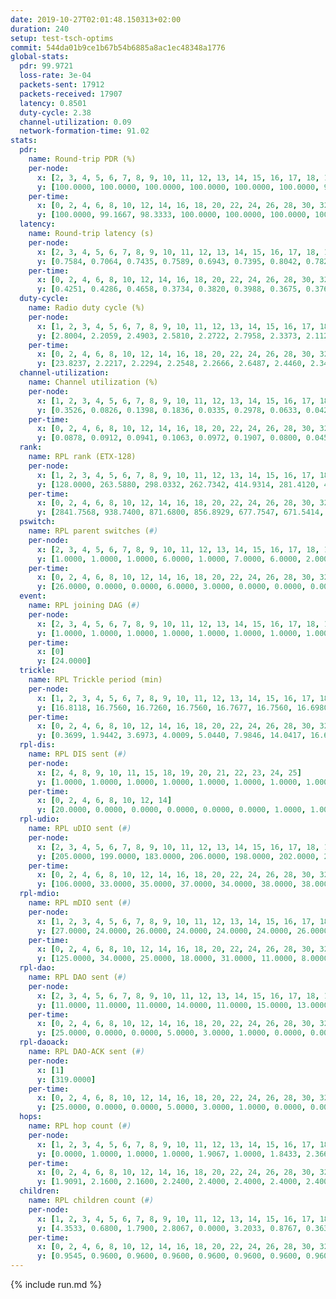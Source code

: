 ```yaml
---
date: 2019-10-27T02:01:48.150313+02:00
duration: 240
setup: test-tsch-optims
commit: 544da01b9ce1b67b54b6885a8ac1ec48348a1776
global-stats:
  pdr: 99.9721
  loss-rate: 3e-04
  packets-sent: 17912
  packets-received: 17907
  latency: 0.8501
  duty-cycle: 2.38
  channel-utilization: 0.09
  network-formation-time: 91.02
stats:
  pdr:
    name: Round-trip PDR (%)
    per-node:
      x: [2, 3, 4, 5, 6, 7, 8, 9, 10, 11, 12, 13, 14, 15, 16, 17, 18, 19, 20, 21, 22, 23, 24, 25]
      y: [100.0000, 100.0000, 100.0000, 100.0000, 100.0000, 100.0000, 99.7275, 100.0000, 100.0000, 100.0000, 100.0000, 99.8689, 99.8601, 100.0000, 100.0000, 100.0000, 100.0000, 100.0000, 100.0000, 99.8563, 100.0000, 100.0000, 100.0000, 100.0000]
    per-time:
      x: [0, 2, 4, 6, 8, 10, 12, 14, 16, 18, 20, 22, 24, 26, 28, 30, 32, 34, 36, 38, 40, 42, 44, 46, 48, 50, 52, 54, 56, 58, 60, 62, 64, 66, 68, 70, 72, 74, 76, 78, 80, 82, 84, 86, 88, 90, 92, 94, 96, 98, 100, 102, 104, 106, 108, 110, 112, 114, 116, 118, 120, 122, 124, 126, 128, 130, 132, 134, 136, 138, 140, 142, 144, 146, 148, 150, 152, 154, 156, 158, 160, 162, 164, 166, 168, 170, 172, 174, 176, 178, 180, 182, 184, 186, 188, 190, 192, 194, 196, 198, 200, 202, 204, 206, 208, 210, 212, 214, 216, 218, 220, 222, 224, 226, 228, 230, 232, 234, 236, 238, 240, 242, 244, 246, 248, 250, 252, 254, 256, 258, 260, 262, 264, 266, 268, 270, 272, 274, 276, 278, 280, 282, 284, 286, 288, 290, 292, 294, 296, 298, 300]
      y: [100.0000, 99.1667, 98.3333, 100.0000, 100.0000, 100.0000, 100.0000, 100.0000, 99.1667, 100.0000, 100.0000, 100.0000, 100.0000, 100.0000, 100.0000, 100.0000, 100.0000, 100.0000, 100.0000, 100.0000, 100.0000, 100.0000, 100.0000, 100.0000, 100.0000, 100.0000, 100.0000, 100.0000, 100.0000, 100.0000, 100.0000, 100.0000, 100.0000, 100.0000, 100.0000, 100.0000, 100.0000, 100.0000, 100.0000, 100.0000, 100.0000, 100.0000, 100.0000, 100.0000, 99.1667, 100.0000, 100.0000, 100.0000, 100.0000, 100.0000, 100.0000, 100.0000, 100.0000, 100.0000, 100.0000, 100.0000, 100.0000, 100.0000, 100.0000, 100.0000, 100.0000, 100.0000, 100.0000, 100.0000, 100.0000, 100.0000, 100.0000, 100.0000, 100.0000, 100.0000, 100.0000, 100.0000, 100.0000, 100.0000, 100.0000, 100.0000, 100.0000, 100.0000, 100.0000, 100.0000, 100.0000, 100.0000, 100.0000, 100.0000, 100.0000, 100.0000, 100.0000, 100.0000, 100.0000, 100.0000, 100.0000, 100.0000, 100.0000, 100.0000, 100.0000, 100.0000, 100.0000, 100.0000, 100.0000, 100.0000, 100.0000, 100.0000, 100.0000, 100.0000, 100.0000, 100.0000, 100.0000, 100.0000, 100.0000, 100.0000, 100.0000, 100.0000, 100.0000, 100.0000, 100.0000, 100.0000, 100.0000, 100.0000, 100.0000, 100.0000, 100.0000, 100.0000, 100.0000, 100.0000, 100.0000, 100.0000, 100.0000, 100.0000, 100.0000, 100.0000, 100.0000, 100.0000, 100.0000, 100.0000, 100.0000, 100.0000, 100.0000, 100.0000, 100.0000, 100.0000, 100.0000, 100.0000, 100.0000, 100.0000, 100.0000, 100.0000, 100.0000, 100.0000, 100.0000, 100.0000, null]
  latency:
    name: Round-trip latency (s)
    per-node:
      x: [2, 3, 4, 5, 6, 7, 8, 9, 10, 11, 12, 13, 14, 15, 16, 17, 18, 19, 20, 21, 22, 23, 24, 25]
      y: [0.7584, 0.7064, 0.7435, 0.7589, 0.6943, 0.7395, 0.8042, 0.7826, 0.8083, 0.8154, 0.8336, 0.8107, 0.8784, 0.8489, 0.7948, 0.8547, 0.9084, 0.8881, 0.9786, 0.9559, 0.8773, 1.0370, 1.0376, 1.0701]
    per-time:
      x: [0, 2, 4, 6, 8, 10, 12, 14, 16, 18, 20, 22, 24, 26, 28, 30, 32, 34, 36, 38, 40, 42, 44, 46, 48, 50, 52, 54, 56, 58, 60, 62, 64, 66, 68, 70, 72, 74, 76, 78, 80, 82, 84, 86, 88, 90, 92, 94, 96, 98, 100, 102, 104, 106, 108, 110, 112, 114, 116, 118, 120, 122, 124, 126, 128, 130, 132, 134, 136, 138, 140, 142, 144, 146, 148, 150, 152, 154, 156, 158, 160, 162, 164, 166, 168, 170, 172, 174, 176, 178, 180, 182, 184, 186, 188, 190, 192, 194, 196, 198, 200, 202, 204, 206, 208, 210, 212, 214, 216, 218, 220, 222, 224, 226, 228, 230, 232, 234, 236, 238, 240, 242, 244, 246, 248, 250, 252, 254, 256, 258, 260, 262, 264, 266, 268, 270, 272, 274, 276, 278, 280, 282, 284, 286, 288, 290, 292, 294, 296, 298, 300]
      y: [0.4251, 0.4286, 0.4658, 0.3734, 0.3820, 0.3988, 0.3675, 0.3764, 0.3565, 0.3543, 0.3896, 0.3648, 0.3412, 0.3645, 0.3764, 0.3734, 0.3380, 0.3221, 0.3292, 0.3443, 0.3707, 0.3512, 0.3737, 0.3485, 0.3546, 0.3270, 0.3531, 0.3657, 0.3600, 0.3311, 0.3135, 0.3375, 0.3712, 0.3477, 0.3575, 0.4103, 0.3383, 0.3742, 0.3180, 0.3206, 0.3135, 0.3306, 0.3277, 0.3108, 0.3399, 0.3076, 0.3043, 0.4107, 0.3912, 0.2993, 0.3083, 0.3345, 0.3246, 0.4524, 0.5533, 0.4353, 0.3381, 0.2835, 0.3968, 0.7124, 0.9223, 0.6427, 0.4837, 0.4215, 0.3845, 0.7955, 1.2455, 1.1694, 0.8879, 0.5555, 0.5361, 0.8560, 1.2422, 1.2706, 1.2533, 1.1383, 0.8261, 0.9012, 1.2533, 1.2640, 1.2498, 1.2550, 1.2484, 1.2068, 1.2727, 1.2720, 1.2610, 1.2688, 1.2766, 1.2518, 1.2568, 1.2602, 1.2529, 1.2581, 1.2553, 1.2626, 1.2610, 1.2527, 1.2805, 1.2598, 1.2848, 1.2981, 1.2577, 1.2587, 1.2754, 1.2582, 1.2643, 1.2564, 1.2537, 1.2553, 1.2511, 1.2515, 1.2566, 1.2722, 1.2482, 1.2578, 1.2399, 1.2276, 1.2639, 1.2422, 1.2373, 1.2609, 1.2539, 1.2509, 1.2602, 1.2585, 1.2346, 1.2400, 1.2427, 1.2306, 1.2782, 1.2731, 1.2089, 1.2520, 1.2357, 1.2471, 1.2717, 1.2529, 1.2526, 1.2443, 1.2703, 1.2294, 1.2556, 1.2381, 1.2454, 1.2287, 1.2497, 1.2396, 1.2527, 1.2236, null]
  duty-cycle:
    name: Radio duty cycle (%)
    per-node:
      x: [1, 2, 3, 4, 5, 6, 7, 8, 9, 10, 11, 12, 13, 14, 15, 16, 17, 18, 19, 20, 21, 22, 23, 24, 25]
      y: [2.8004, 2.2059, 2.4903, 2.5810, 2.2722, 2.7958, 2.3373, 2.1120, 2.2164, 2.1519, 2.2308, 2.1508, 2.4283, 2.2820, 2.2392, 2.5239, 2.2843, 2.3418, 2.4479, 2.4417, 2.4385, 2.4011, 2.3049, 2.3410, 2.3088]
    per-time:
      x: [0, 2, 4, 6, 8, 10, 12, 14, 16, 18, 20, 22, 24, 26, 28, 30, 32, 34, 36, 38, 40, 42, 44, 46, 48, 50, 52, 54, 56, 58, 60, 62, 64, 66, 68, 70, 72, 74, 76, 78, 80, 82, 84, 86, 88, 90, 92, 94, 96, 98, 100, 102, 104, 106, 108, 110, 112, 114, 116, 118, 120, 122, 124, 126, 128, 130, 132, 134, 136, 138, 140, 142, 144, 146, 148, 150, 152, 154, 156, 158, 160, 162, 164, 166, 168, 170, 172, 174, 176, 178, 180, 182, 184, 186, 188, 190, 192, 194, 196, 198, 200, 202, 204, 206, 208, 210, 212, 214, 216, 218, 220, 222, 224, 226, 228, 230, 232, 234, 236, 238, 240, 242, 244, 246, 248, 250, 252, 254, 256, 258, 260, 262, 264, 266, 268, 270, 272, 274, 276, 278, 280, 282, 284, 286, 288, 290, 292, 294, 296, 298, 300]
      y: [23.8237, 2.2217, 2.2294, 2.2548, 2.2666, 2.6487, 2.4460, 2.3468, 2.4026, 2.2229, 2.2313, 2.2454, 2.2252, 2.2361, 2.2736, 2.2655, 2.2310, 2.2326, 2.2320, 2.2130, 2.2427, 2.2266, 2.2361, 2.2524, 2.2498, 2.2375, 2.2199, 2.2624, 2.2556, 2.2345, 2.2193, 2.2129, 2.2437, 2.2403, 2.2300, 2.2394, 2.2284, 2.2171, 2.2368, 2.2455, 2.2308, 2.2205, 2.2305, 2.2446, 2.2211, 2.2154, 2.2225, 2.2173, 2.2218, 2.2164, 2.2235, 2.2193, 2.2163, 2.2016, 2.1770, 2.2036, 2.1961, 2.2123, 2.1937, 2.2020, 2.2192, 2.2101, 2.1997, 2.2120, 2.2222, 2.1998, 2.2064, 2.2157, 2.2110, 2.2160, 2.2196, 2.2130, 2.2000, 2.1954, 2.2091, 2.2096, 2.2083, 2.2122, 2.2047, 2.2101, 2.2004, 2.2145, 2.2023, 2.2148, 2.2103, 2.2207, 2.2013, 2.2110, 2.2065, 2.2101, 2.1963, 2.2072, 2.2108, 2.2067, 2.1964, 2.2008, 2.2062, 2.2057, 2.2058, 2.2089, 2.2168, 2.2150, 2.2099, 2.2088, 2.2169, 2.2128, 2.1923, 2.2083, 2.2009, 2.2180, 2.1991, 2.2052, 2.2123, 2.2042, 2.2210, 2.2124, 2.1986, 2.2065, 2.2073, 2.2173, 2.1817, 2.1969, 2.2214, 2.1964, 2.2135, 2.1986, 2.2091, 2.2004, 2.1949, 2.1889, 2.1986, 2.2205, 2.2021, 2.1771, 2.1953, 2.1889, 2.2207, 2.2218, 2.2101, 2.2018, 2.2080, 2.2158, 2.1972, 2.2293, 2.2080, 2.2156, 2.2066, 2.2104, 2.2331, 2.2066, null]
  channel-utilization:
    name: Channel utilization (%)
    per-node:
      x: [1, 2, 3, 4, 5, 6, 7, 8, 9, 10, 11, 12, 13, 14, 15, 16, 17, 18, 19, 20, 21, 22, 23, 24, 25]
      y: [0.3526, 0.0826, 0.1398, 0.1836, 0.0335, 0.2978, 0.0633, 0.0427, 0.0736, 0.0348, 0.0335, 0.0468, 0.0940, 0.0315, 0.0482, 0.2026, 0.0466, 0.0656, 0.0823, 0.0382, 0.0575, 0.0525, 0.0341, 0.0383, 0.0356]
    per-time:
      x: [0, 2, 4, 6, 8, 10, 12, 14, 16, 18, 20, 22, 24, 26, 28, 30, 32, 34, 36, 38, 40, 42, 44, 46, 48, 50, 52, 54, 56, 58, 60, 62, 64, 66, 68, 70, 72, 74, 76, 78, 80, 82, 84, 86, 88, 90, 92, 94, 96, 98, 100, 102, 104, 106, 108, 110, 112, 114, 116, 118, 120, 122, 124, 126, 128, 130, 132, 134, 136, 138, 140, 142, 144, 146, 148, 150, 152, 154, 156, 158, 160, 162, 164, 166, 168, 170, 172, 174, 176, 178, 180, 182, 184, 186, 188, 190, 192, 194, 196, 198, 200, 202, 204, 206, 208, 210, 212, 214, 216, 218, 220, 222, 224, 226, 228, 230, 232, 234, 236, 238, 240, 242, 244, 246, 248, 250, 252, 254, 256, 258, 260, 262, 264, 266, 268, 270, 272, 274, 276, 278, 280, 282, 284, 286, 288, 290, 292, 294, 296, 298, 300]
      y: [0.0878, 0.0912, 0.0941, 0.1063, 0.0972, 0.1907, 0.0800, 0.0457, 0.0741, 0.0887, 0.0920, 0.0951, 0.0875, 0.0937, 0.1034, 0.0990, 0.0890, 0.0914, 0.0922, 0.0854, 0.0947, 0.0897, 0.0932, 0.0959, 0.0975, 0.0923, 0.0877, 0.1041, 0.0978, 0.0904, 0.0884, 0.0861, 0.0970, 0.0936, 0.0882, 0.0935, 0.0883, 0.0890, 0.0893, 0.0960, 0.0902, 0.0886, 0.0893, 0.0948, 0.0896, 0.0874, 0.0898, 0.0887, 0.0881, 0.0861, 0.0885, 0.0874, 0.0880, 0.0825, 0.0744, 0.0850, 0.0803, 0.0870, 0.0789, 0.0829, 0.0878, 0.0869, 0.0842, 0.0885, 0.0908, 0.0820, 0.0849, 0.0872, 0.0873, 0.0865, 0.0888, 0.0868, 0.0818, 0.0810, 0.0855, 0.0850, 0.0850, 0.0864, 0.0841, 0.0863, 0.0821, 0.0870, 0.0849, 0.0877, 0.0858, 0.0887, 0.0820, 0.0868, 0.0844, 0.0853, 0.0803, 0.0844, 0.0855, 0.0868, 0.0809, 0.0840, 0.0851, 0.0852, 0.0856, 0.0863, 0.0880, 0.0878, 0.0869, 0.0854, 0.0877, 0.0877, 0.0809, 0.0864, 0.0842, 0.0881, 0.0820, 0.0853, 0.0864, 0.0814, 0.0895, 0.0857, 0.0840, 0.0856, 0.0836, 0.0893, 0.0774, 0.0808, 0.0896, 0.0821, 0.0876, 0.0839, 0.0860, 0.0822, 0.0805, 0.0793, 0.0835, 0.0896, 0.0860, 0.0768, 0.0835, 0.0806, 0.0904, 0.0908, 0.0873, 0.0835, 0.0863, 0.0871, 0.0806, 0.0911, 0.0848, 0.0860, 0.0834, 0.0854, 0.0901, 0.0838, null]
  rank:
    name: RPL rank (ETX-128)
    per-node:
      x: [1, 2, 3, 4, 5, 6, 7, 8, 9, 10, 11, 12, 13, 14, 15, 16, 17, 18, 19, 20, 21, 22, 23, 24, 25]
      y: [128.0000, 263.5880, 298.0332, 262.7342, 414.9314, 281.4120, 408.0749, 494.6471, 445.2450, 544.3443, 584.2065, 439.9704, 461.2623, 610.1613, 489.2046, 459.2262, 523.4474, 610.0326, 680.9002, 666.9672, 664.3922, 616.5914, 758.6667, 956.9808, 1018.3377]
    per-time:
      x: [0, 2, 4, 6, 8, 10, 12, 14, 16, 18, 20, 22, 24, 26, 28, 30, 32, 34, 36, 38, 40, 42, 44, 46, 48, 50, 52, 54, 56, 58, 60, 62, 64, 66, 68, 70, 72, 74, 76, 78, 80, 82, 84, 86, 88, 90, 92, 94, 96, 98, 100, 102, 104, 106, 108, 110, 112, 114, 116, 118, 120, 122, 124, 126, 128, 130, 132, 134, 136, 138, 140, 142, 144, 146, 148, 150, 152, 154, 156, 158, 160, 162, 164, 166, 168, 170, 172, 174, 176, 178, 180, 182, 184, 186, 188, 190, 192, 194, 196, 198, 200, 202, 204, 206, 208, 210, 212, 214, 216, 218, 220, 222, 224, 226, 228, 230, 232, 234, 236, 238, 240, 242, 244, 246, 248, 250, 252, 254, 256, 258, 260, 262, 264, 266, 268, 270, 272, 274, 276, 278, 280, 282, 284, 286, 288, 290, 292, 294, 296, 298, 300]
      y: [2841.7568, 938.7400, 871.6800, 856.8929, 677.7547, 671.5414, 672.5074, 685.5654, 704.5033, 576.0196, 569.1000, 572.1600, 606.1346, 590.5098, 579.1961, 559.8627, 564.3600, 559.8400, 549.8235, 539.7000, 545.8039, 537.6400, 532.8800, 533.8824, 532.4231, 519.9216, 517.4510, 588.3725, 579.7692, 577.4510, 572.2000, 553.5600, 558.2642, 548.0400, 556.7843, 553.9400, 558.7200, 552.9608, 542.2115, 512.6078, 505.4314, 508.3529, 499.1176, 493.8200, 492.1765, 480.2692, 484.5294, 468.8600, 467.9800, 469.5000, 474.1200, 476.8800, 471.8462, 469.2157, 472.8000, 475.5294, 477.9800, 476.4000, 472.7255, 472.0400, 479.4314, 478.5098, 469.7059, 470.2157, 478.1509, 467.0196, 465.6200, 463.9000, 461.2800, 470.4074, 453.4314, 457.7000, 454.9800, 453.5600, 452.3200, 452.6400, 454.8000, 462.8200, 462.9800, 465.1176, 458.0400, 460.7308, 460.8846, 450.1346, 458.4314, 459.2400, 461.5000, 478.0000, 484.1600, 481.3725, 487.9038, 482.6275, 478.9808, 462.3269, 458.4000, 461.4800, 458.5000, 466.1176, 457.8824, 450.7400, 454.9216, 454.0200, 466.8269, 463.0800, 467.3400, 471.2800, 467.3200, 467.1961, 460.0980, 462.5882, 451.6600, 448.9800, 449.8000, 451.2200, 446.7800, 446.7255, 453.1000, 452.8039, 454.2692, 445.5686, 439.2000, 441.0200, 447.2200, 445.4706, 443.3400, 443.0800, 441.1569, 445.5400, 450.3200, 448.5400, 456.2941, 476.0769, 466.1800, 478.3600, 477.4510, 485.8200, 476.8519, 469.2941, 478.4118, 482.6471, 504.1400, 499.0196, 495.6275, 500.8431, 504.9615, 488.3462, 475.0392, 464.6000, 472.7692, 451.6000, null]
  pswitch:
    name: RPL parent switches (#)
    per-node:
      x: [2, 3, 4, 5, 6, 7, 8, 9, 10, 11, 12, 13, 14, 15, 16, 17, 18, 19, 20, 21, 22, 23, 24, 25]
      y: [1.0000, 1.0000, 1.0000, 6.0000, 1.0000, 7.0000, 6.0000, 2.0000, 5.0000, 10.0000, 4.0000, 5.0000, 10.0000, 3.0000, 5.0000, 4.0000, 7.0000, 8.0000, 6.0000, 7.0000, 1.0000, 18.0000, 13.0000, 8.0000]
    per-time:
      x: [0, 2, 4, 6, 8, 10, 12, 14, 16, 18, 20, 22, 24, 26, 28, 30, 32, 34, 36, 38, 40, 42, 44, 46, 48, 50, 52, 54, 56, 58, 60, 62, 64, 66, 68, 70, 72, 74, 76, 78, 80, 82, 84, 86, 88, 90, 92, 94, 96, 98, 100, 102, 104, 106, 108, 110, 112, 114, 116, 118, 120, 122, 124, 126, 128, 130, 132, 134, 136, 138, 140, 142, 144, 146, 148, 150, 152, 154, 156, 158, 160, 162, 164, 166, 168, 170, 172, 174, 176, 178, 180, 182, 184, 186, 188, 190, 192, 194, 196, 198, 200, 202, 204, 206, 208, 210, 212, 214, 216, 218, 220, 222, 224, 226, 228, 230, 232, 234, 236, 238, 240, 242, 244, 246, 248, 250, 252, 254, 256, 258, 260, 262, 264, 266, 268, 270, 272, 274, 276, 278, 280, 282, 284, 286, 288, 290, 292, 294, 296]
      y: [26.0000, 0.0000, 0.0000, 6.0000, 3.0000, 0.0000, 0.0000, 0.0000, 0.0000, 1.0000, 0.0000, 0.0000, 2.0000, 1.0000, 1.0000, 1.0000, 0.0000, 0.0000, 1.0000, 0.0000, 1.0000, 0.0000, 0.0000, 1.0000, 2.0000, 1.0000, 1.0000, 1.0000, 2.0000, 1.0000, 0.0000, 0.0000, 3.0000, 0.0000, 1.0000, 0.0000, 0.0000, 1.0000, 2.0000, 1.0000, 1.0000, 1.0000, 1.0000, 0.0000, 1.0000, 2.0000, 1.0000, 0.0000, 0.0000, 0.0000, 0.0000, 0.0000, 2.0000, 1.0000, 0.0000, 1.0000, 0.0000, 0.0000, 1.0000, 0.0000, 1.0000, 1.0000, 1.0000, 1.0000, 3.0000, 1.0000, 0.0000, 0.0000, 0.0000, 4.0000, 1.0000, 0.0000, 0.0000, 0.0000, 0.0000, 0.0000, 0.0000, 0.0000, 0.0000, 1.0000, 0.0000, 2.0000, 2.0000, 2.0000, 1.0000, 0.0000, 0.0000, 2.0000, 0.0000, 1.0000, 2.0000, 1.0000, 2.0000, 2.0000, 0.0000, 0.0000, 0.0000, 1.0000, 1.0000, 0.0000, 1.0000, 0.0000, 2.0000, 0.0000, 0.0000, 0.0000, 0.0000, 1.0000, 1.0000, 1.0000, 0.0000, 0.0000, 0.0000, 0.0000, 0.0000, 1.0000, 0.0000, 1.0000, 2.0000, 1.0000, 0.0000, 0.0000, 0.0000, 1.0000, 0.0000, 0.0000, 1.0000, 0.0000, 0.0000, 0.0000, 1.0000, 2.0000, 0.0000, 0.0000, 1.0000, 0.0000, 4.0000, 1.0000, 1.0000, 1.0000, 0.0000, 1.0000, 1.0000, 1.0000, 2.0000, 2.0000, 1.0000, 0.0000, 2.0000]
  event:
    name: RPL joining DAG (#)
    per-node:
      x: [2, 3, 4, 5, 6, 7, 8, 9, 10, 11, 12, 13, 14, 15, 16, 17, 18, 19, 20, 21, 22, 23, 24, 25]
      y: [1.0000, 1.0000, 1.0000, 1.0000, 1.0000, 1.0000, 1.0000, 1.0000, 1.0000, 1.0000, 1.0000, 1.0000, 1.0000, 1.0000, 1.0000, 1.0000, 1.0000, 1.0000, 1.0000, 1.0000, 1.0000, 1.0000, 1.0000, 1.0000]
    per-time:
      x: [0]
      y: [24.0000]
  trickle:
    name: RPL Trickle period (min)
    per-node:
      x: [1, 2, 3, 4, 5, 6, 7, 8, 9, 10, 11, 12, 13, 14, 15, 16, 17, 18, 19, 20, 21, 22, 23, 24, 25]
      y: [16.8118, 16.7560, 16.7260, 16.7560, 16.7677, 16.7560, 16.6980, 15.9731, 16.7285, 16.7645, 16.0127, 16.3366, 16.6803, 16.5337, 16.7183, 16.3703, 16.6903, 16.3916, 16.2055, 16.7654, 16.4018, 16.7124, 16.2423, 16.4119, 16.3086]
    per-time:
      x: [0, 2, 4, 6, 8, 10, 12, 14, 16, 18, 20, 22, 24, 26, 28, 30, 32, 34, 36, 38, 40, 42, 44, 46, 48, 50, 52, 54, 56, 58, 60, 62, 64, 66, 68, 70, 72, 74, 76, 78, 80, 82, 84, 86, 88, 90, 92, 94, 96, 98, 100, 102, 104, 106, 108, 110, 112, 114, 116, 118, 120, 122, 124, 126, 128, 130, 132, 134, 136, 138, 140, 142, 144, 146, 148, 150, 152, 154, 156, 158, 160, 162, 164, 166, 168, 170, 172, 174, 176, 178, 180, 182, 184, 186, 188, 190, 192, 194, 196, 198, 200, 202, 204, 206, 208, 210, 212, 214, 216, 218, 220, 222, 224, 226, 228, 230, 232, 234, 236, 238, 240, 242, 244, 246, 248, 250, 252, 254, 256, 258, 260, 262, 264, 266, 268, 270, 272, 274, 276, 278, 280, 282, 284, 286, 288, 290, 292, 294, 296, 298, 300]
      y: [0.3699, 1.9442, 3.6973, 4.0009, 5.0440, 7.9846, 14.0417, 16.6033, 16.6386, 14.3173, 14.0465, 14.4616, 14.6524, 15.9342, 16.6196, 16.6196, 16.6898, 16.7772, 17.1336, 17.1267, 17.3049, 17.4763, 17.4763, 17.4763, 17.4763, 17.4763, 17.4763, 17.4763, 17.4763, 17.4763, 17.4763, 17.4763, 17.4763, 17.4763, 17.4763, 17.4763, 17.4763, 17.4763, 17.4763, 17.4763, 17.4763, 17.4763, 17.4763, 17.4763, 17.4763, 17.4763, 17.4763, 17.4763, 17.4763, 17.4763, 17.4763, 17.4763, 17.4763, 17.4763, 17.4763, 17.4763, 17.4763, 17.4763, 17.4763, 17.4763, 17.4763, 17.4763, 17.4763, 17.4763, 17.4763, 17.4763, 17.4763, 17.4763, 17.4763, 17.4763, 17.4763, 17.4763, 17.4763, 17.4763, 17.4763, 17.4763, 17.4763, 17.4763, 17.4763, 17.4763, 17.4763, 17.4763, 17.4763, 17.4763, 17.4763, 17.4763, 17.4763, 17.4763, 17.4763, 17.4763, 17.4763, 17.4763, 17.4763, 17.4763, 17.4763, 17.4763, 17.4763, 17.4763, 17.4763, 17.4763, 17.4763, 17.4763, 17.4763, 17.4763, 17.4763, 17.4763, 17.4763, 17.4763, 17.4763, 17.4763, 17.4763, 17.4763, 17.4763, 17.4763, 17.4763, 17.4763, 17.4763, 17.4763, 17.4763, 17.4763, 17.4763, 17.4763, 17.4763, 17.4763, 17.4763, 17.4763, 17.4763, 17.4763, 17.4763, 17.4763, 17.4763, 17.4763, 17.4763, 17.4763, 17.4763, 17.4763, 17.4763, 17.4763, 17.4763, 17.4763, 17.4763, 17.4763, 17.4763, 17.4763, 17.4763, 17.4763, 17.4763, 17.4763, 17.4763, 17.4763, null]
  rpl-dis:
    name: RPL DIS sent (#)
    per-node:
      x: [2, 4, 8, 9, 10, 11, 15, 18, 19, 20, 21, 22, 23, 24, 25]
      y: [1.0000, 1.0000, 1.0000, 1.0000, 1.0000, 1.0000, 1.0000, 1.0000, 3.0000, 2.0000, 2.0000, 1.0000, 2.0000, 2.0000, 2.0000]
    per-time:
      x: [0, 2, 4, 6, 8, 10, 12, 14]
      y: [20.0000, 0.0000, 0.0000, 0.0000, 0.0000, 0.0000, 1.0000, 1.0000]
  rpl-udio:
    name: RPL uDIO sent (#)
    per-node:
      x: [2, 3, 4, 5, 6, 7, 8, 9, 10, 11, 12, 13, 14, 15, 16, 17, 18, 19, 20, 21, 22, 23, 24, 25]
      y: [205.0000, 199.0000, 183.0000, 206.0000, 198.0000, 202.0000, 204.0000, 195.0000, 210.0000, 213.0000, 203.0000, 213.0000, 202.0000, 209.0000, 197.0000, 212.0000, 203.0000, 214.0000, 206.0000, 213.0000, 213.0000, 217.0000, 205.0000, 207.0000]
    per-time:
      x: [0, 2, 4, 6, 8, 10, 12, 14, 16, 18, 20, 22, 24, 26, 28, 30, 32, 34, 36, 38, 40, 42, 44, 46, 48, 50, 52, 54, 56, 58, 60, 62, 64, 66, 68, 70, 72, 74, 76, 78, 80, 82, 84, 86, 88, 90, 92, 94, 96, 98, 100, 102, 104, 106, 108, 110, 112, 114, 116, 118, 120, 122, 124, 126, 128, 130, 132, 134, 136, 138, 140, 142, 144, 146, 148, 150, 152, 154, 156, 158, 160, 162, 164, 166, 168, 170, 172, 174, 176, 178, 180, 182, 184, 186, 188, 190, 192, 194, 196, 198, 200, 202, 204, 206, 208, 210, 212, 214, 216, 218, 220, 222, 224, 226, 228, 230, 232, 234, 236, 238, 240, 242, 244, 246, 248, 250, 252, 254, 256, 258, 260, 262, 264, 266, 268, 270, 272, 274, 276, 278, 280, 282, 284, 286, 288, 290, 292, 294, 296, 298, 300]
      y: [106.0000, 33.0000, 35.0000, 37.0000, 34.0000, 38.0000, 38.0000, 34.0000, 35.0000, 38.0000, 31.0000, 35.0000, 34.0000, 35.0000, 33.0000, 35.0000, 33.0000, 31.0000, 28.0000, 31.0000, 30.0000, 27.0000, 32.0000, 33.0000, 34.0000, 33.0000, 30.0000, 40.0000, 34.0000, 33.0000, 28.0000, 32.0000, 31.0000, 39.0000, 28.0000, 31.0000, 29.0000, 37.0000, 35.0000, 32.0000, 35.0000, 26.0000, 34.0000, 30.0000, 36.0000, 34.0000, 35.0000, 33.0000, 31.0000, 31.0000, 32.0000, 31.0000, 34.0000, 32.0000, 29.0000, 33.0000, 34.0000, 31.0000, 27.0000, 32.0000, 36.0000, 35.0000, 33.0000, 31.0000, 31.0000, 30.0000, 32.0000, 34.0000, 36.0000, 32.0000, 35.0000, 33.0000, 31.0000, 24.0000, 29.0000, 31.0000, 31.0000, 28.0000, 32.0000, 33.0000, 32.0000, 30.0000, 33.0000, 31.0000, 30.0000, 34.0000, 32.0000, 39.0000, 30.0000, 31.0000, 32.0000, 31.0000, 36.0000, 34.0000, 27.0000, 32.0000, 26.0000, 34.0000, 36.0000, 33.0000, 33.0000, 32.0000, 33.0000, 32.0000, 28.0000, 32.0000, 30.0000, 37.0000, 33.0000, 32.0000, 30.0000, 32.0000, 34.0000, 31.0000, 33.0000, 34.0000, 33.0000, 35.0000, 28.0000, 32.0000, 30.0000, 31.0000, 33.0000, 28.0000, 33.0000, 31.0000, 32.0000, 34.0000, 30.0000, 34.0000, 33.0000, 37.0000, 34.0000, 27.0000, 32.0000, 32.0000, 36.0000, 32.0000, 30.0000, 34.0000, 30.0000, 29.0000, 35.0000, 34.0000, 36.0000, 29.0000, 33.0000, 31.0000, 30.0000, 31.0000, 2.0000]
  rpl-mdio:
    name: RPL mDIO sent (#)
    per-node:
      x: [1, 2, 3, 4, 5, 6, 7, 8, 9, 10, 11, 12, 13, 14, 15, 16, 17, 18, 19, 20, 21, 22, 23, 24, 25]
      y: [27.0000, 24.0000, 26.0000, 24.0000, 24.0000, 24.0000, 26.0000, 32.0000, 25.0000, 24.0000, 31.0000, 33.0000, 28.0000, 29.0000, 26.0000, 35.0000, 24.0000, 35.0000, 27.0000, 24.0000, 29.0000, 24.0000, 31.0000, 30.0000, 31.0000]
    per-time:
      x: [0, 2, 4, 6, 8, 10, 12, 14, 16, 18, 20, 22, 24, 26, 28, 30, 32, 34, 36, 38, 40, 42, 44, 46, 48, 50, 52, 54, 56, 58, 60, 62, 64, 66, 68, 70, 72, 74, 76, 78, 80, 82, 84, 86, 88, 90, 92, 94, 96, 98, 100, 102, 104, 106, 108, 110, 112, 114, 116, 118, 120, 122, 124, 126, 128, 130, 132, 134, 136, 138, 140, 142, 144, 146, 148, 150, 152, 154, 156, 158, 160, 162, 164, 166, 168, 170, 172, 174, 176, 178, 180, 182, 184, 186, 188, 190, 192, 194, 196, 198, 200, 202, 204, 206, 208, 210, 212, 214, 216, 218, 220, 222, 224, 226, 228, 230, 232, 234, 236, 238, 240, 242, 244, 246, 248, 250, 252, 254, 256, 258, 260, 262, 264, 266, 268, 270, 272, 274, 276, 278, 280, 282, 284, 286, 288, 290, 292, 294, 296, 298]
      y: [125.0000, 34.0000, 25.0000, 18.0000, 31.0000, 11.0000, 8.0000, 10.0000, 10.0000, 5.0000, 3.0000, 3.0000, 7.0000, 7.0000, 4.0000, 8.0000, 2.0000, 3.0000, 0.0000, 1.0000, 4.0000, 1.0000, 3.0000, 6.0000, 3.0000, 2.0000, 4.0000, 2.0000, 3.0000, 2.0000, 1.0000, 4.0000, 4.0000, 1.0000, 6.0000, 5.0000, 0.0000, 2.0000, 2.0000, 4.0000, 4.0000, 4.0000, 3.0000, 1.0000, 2.0000, 2.0000, 2.0000, 1.0000, 5.0000, 5.0000, 4.0000, 3.0000, 3.0000, 1.0000, 5.0000, 0.0000, 2.0000, 1.0000, 4.0000, 5.0000, 7.0000, 1.0000, 1.0000, 2.0000, 2.0000, 3.0000, 6.0000, 3.0000, 2.0000, 5.0000, 3.0000, 2.0000, 2.0000, 0.0000, 1.0000, 5.0000, 4.0000, 4.0000, 4.0000, 2.0000, 1.0000, 3.0000, 2.0000, 1.0000, 4.0000, 5.0000, 5.0000, 2.0000, 1.0000, 4.0000, 1.0000, 2.0000, 2.0000, 4.0000, 4.0000, 6.0000, 2.0000, 3.0000, 0.0000, 2.0000, 4.0000, 3.0000, 1.0000, 5.0000, 5.0000, 1.0000, 4.0000, 2.0000, 0.0000, 3.0000, 4.0000, 3.0000, 3.0000, 8.0000, 1.0000, 2.0000, 2.0000, 0.0000, 7.0000, 4.0000, 2.0000, 4.0000, 2.0000, 1.0000, 2.0000, 2.0000, 2.0000, 6.0000, 3.0000, 3.0000, 2.0000, 4.0000, 2.0000, 2.0000, 3.0000, 0.0000, 3.0000, 3.0000, 4.0000, 6.0000, 3.0000, 1.0000, 3.0000, 2.0000, 2.0000, 3.0000, 2.0000, 3.0000, 8.0000, 4.0000]
  rpl-dao:
    name: RPL DAO sent (#)
    per-node:
      x: [2, 3, 4, 5, 6, 7, 8, 9, 10, 11, 12, 13, 14, 15, 16, 17, 18, 19, 20, 21, 22, 23, 24, 25]
      y: [11.0000, 11.0000, 11.0000, 14.0000, 11.0000, 15.0000, 13.0000, 11.0000, 12.0000, 15.0000, 12.0000, 14.0000, 16.0000, 12.0000, 13.0000, 12.0000, 14.0000, 15.0000, 14.0000, 13.0000, 11.0000, 18.0000, 17.0000, 15.0000]
    per-time:
      x: [0, 2, 4, 6, 8, 10, 12, 14, 16, 18, 20, 22, 24, 26, 28, 30, 32, 34, 36, 38, 40, 42, 44, 46, 48, 50, 52, 54, 56, 58, 60, 62, 64, 66, 68, 70, 72, 74, 76, 78, 80, 82, 84, 86, 88, 90, 92, 94, 96, 98, 100, 102, 104, 106, 108, 110, 112, 114, 116, 118, 120, 122, 124, 126, 128, 130, 132, 134, 136, 138, 140, 142, 144, 146, 148, 150, 152, 154, 156, 158, 160, 162, 164, 166, 168, 170, 172, 174, 176, 178, 180, 182, 184, 186, 188, 190, 192, 194, 196, 198, 200, 202, 204, 206, 208, 210, 212, 214, 216, 218, 220, 222, 224, 226, 228, 230, 232, 234, 236, 238, 240, 242, 244, 246, 248, 250, 252, 254, 256, 258, 260, 262, 264, 266, 268, 270, 272, 274, 276, 278, 280, 282, 284, 286, 288, 290, 292, 294, 296]
      y: [25.0000, 0.0000, 0.0000, 5.0000, 3.0000, 1.0000, 0.0000, 0.0000, 0.0000, 1.0000, 0.0000, 0.0000, 2.0000, 1.0000, 14.0000, 1.0000, 0.0000, 3.0000, 4.0000, 0.0000, 2.0000, 0.0000, 0.0000, 2.0000, 2.0000, 1.0000, 2.0000, 2.0000, 11.0000, 1.0000, 0.0000, 1.0000, 6.0000, 0.0000, 1.0000, 0.0000, 0.0000, 1.0000, 2.0000, 2.0000, 1.0000, 2.0000, 5.0000, 6.0000, 1.0000, 3.0000, 4.0000, 1.0000, 0.0000, 0.0000, 0.0000, 0.0000, 4.0000, 1.0000, 0.0000, 3.0000, 0.0000, 9.0000, 1.0000, 3.0000, 4.0000, 2.0000, 1.0000, 1.0000, 3.0000, 1.0000, 2.0000, 1.0000, 0.0000, 5.0000, 1.0000, 6.0000, 1.0000, 0.0000, 2.0000, 2.0000, 1.0000, 1.0000, 0.0000, 3.0000, 0.0000, 5.0000, 2.0000, 5.0000, 1.0000, 5.0000, 1.0000, 2.0000, 1.0000, 2.0000, 2.0000, 2.0000, 2.0000, 4.0000, 0.0000, 3.0000, 1.0000, 1.0000, 4.0000, 2.0000, 5.0000, 0.0000, 3.0000, 1.0000, 1.0000, 1.0000, 0.0000, 4.0000, 1.0000, 3.0000, 0.0000, 0.0000, 3.0000, 2.0000, 4.0000, 2.0000, 2.0000, 2.0000, 4.0000, 1.0000, 0.0000, 1.0000, 3.0000, 3.0000, 0.0000, 0.0000, 3.0000, 2.0000, 3.0000, 2.0000, 3.0000, 3.0000, 1.0000, 1.0000, 1.0000, 0.0000, 6.0000, 3.0000, 2.0000, 1.0000, 2.0000, 2.0000, 4.0000, 3.0000, 3.0000, 3.0000, 2.0000, 0.0000, 2.0000]
  rpl-daoack:
    name: RPL DAO-ACK sent (#)
    per-node:
      x: [1]
      y: [319.0000]
    per-time:
      x: [0, 2, 4, 6, 8, 10, 12, 14, 16, 18, 20, 22, 24, 26, 28, 30, 32, 34, 36, 38, 40, 42, 44, 46, 48, 50, 52, 54, 56, 58, 60, 62, 64, 66, 68, 70, 72, 74, 76, 78, 80, 82, 84, 86, 88, 90, 92, 94, 96, 98, 100, 102, 104, 106, 108, 110, 112, 114, 116, 118, 120, 122, 124, 126, 128, 130, 132, 134, 136, 138, 140, 142, 144, 146, 148, 150, 152, 154, 156, 158, 160, 162, 164, 166, 168, 170, 172, 174, 176, 178, 180, 182, 184, 186, 188, 190, 192, 194, 196, 198, 200, 202, 204, 206, 208, 210, 212, 214, 216, 218, 220, 222, 224, 226, 228, 230, 232, 234, 236, 238, 240, 242, 244, 246, 248, 250, 252, 254, 256, 258, 260, 262, 264, 266, 268, 270, 272, 274, 276, 278, 280, 282, 284, 286, 288, 290, 292, 294, 296]
      y: [25.0000, 0.0000, 0.0000, 5.0000, 3.0000, 1.0000, 0.0000, 0.0000, 0.0000, 1.0000, 0.0000, 0.0000, 2.0000, 1.0000, 13.0000, 1.0000, 0.0000, 2.0000, 5.0000, 0.0000, 2.0000, 0.0000, 0.0000, 2.0000, 2.0000, 1.0000, 2.0000, 2.0000, 11.0000, 1.0000, 0.0000, 1.0000, 6.0000, 0.0000, 1.0000, 0.0000, 0.0000, 1.0000, 2.0000, 2.0000, 1.0000, 2.0000, 7.0000, 4.0000, 1.0000, 3.0000, 4.0000, 1.0000, 0.0000, 0.0000, 0.0000, 0.0000, 4.0000, 1.0000, 0.0000, 3.0000, 1.0000, 8.0000, 1.0000, 3.0000, 4.0000, 2.0000, 1.0000, 1.0000, 3.0000, 1.0000, 2.0000, 1.0000, 0.0000, 5.0000, 1.0000, 6.0000, 1.0000, 0.0000, 2.0000, 2.0000, 1.0000, 1.0000, 0.0000, 3.0000, 1.0000, 4.0000, 2.0000, 5.0000, 1.0000, 5.0000, 1.0000, 2.0000, 1.0000, 2.0000, 2.0000, 2.0000, 2.0000, 4.0000, 0.0000, 3.0000, 1.0000, 1.0000, 3.0000, 3.0000, 5.0000, 0.0000, 3.0000, 1.0000, 1.0000, 1.0000, 0.0000, 4.0000, 1.0000, 3.0000, 0.0000, 0.0000, 3.0000, 2.0000, 4.0000, 2.0000, 2.0000, 2.0000, 4.0000, 1.0000, 0.0000, 2.0000, 2.0000, 3.0000, 0.0000, 0.0000, 3.0000, 2.0000, 3.0000, 2.0000, 3.0000, 3.0000, 1.0000, 1.0000, 1.0000, 0.0000, 6.0000, 3.0000, 2.0000, 1.0000, 2.0000, 2.0000, 4.0000, 3.0000, 3.0000, 3.0000, 2.0000, 0.0000, 2.0000]
  hops:
    name: RPL hop count (#)
    per-node:
      x: [1, 2, 3, 4, 5, 6, 7, 8, 9, 10, 11, 12, 13, 14, 15, 16, 17, 18, 19, 20, 21, 22, 23, 24, 25]
      y: [0.0000, 1.0000, 1.0000, 1.0000, 1.9067, 1.0000, 1.8433, 2.3667, 2.0000, 2.1300, 2.8933, 1.9767, 2.0000, 3.0267, 2.1700, 2.0000, 2.3267, 3.0000, 3.0000, 3.3846, 3.3244, 3.0000, 4.0000, 4.0000, 4.2709]
    per-time:
      x: [0, 2, 4, 6, 8, 10, 12, 14, 16, 18, 20, 22, 24, 26, 28, 30, 32, 34, 36, 38, 40, 42, 44, 46, 48, 50, 52, 54, 56, 58, 60, 62, 64, 66, 68, 70, 72, 74, 76, 78, 80, 82, 84, 86, 88, 90, 92, 94, 96, 98, 100, 102, 104, 106, 108, 110, 112, 114, 116, 118, 120, 122, 124, 126, 128, 130, 132, 134, 136, 138, 140, 142, 144, 146, 148, 150, 152, 154, 156, 158, 160, 162, 164, 166, 168, 170, 172, 174, 176, 178, 180, 182, 184, 186, 188, 190, 192, 194, 196, 198, 200, 202, 204, 206, 208, 210, 212, 214, 216, 218, 220, 222, 224, 226, 228, 230, 232, 234, 236, 238, 240, 242, 244, 246, 248, 250, 252, 254, 256, 258, 260, 262, 264, 266, 268, 270, 272, 274, 276, 278, 280, 282, 284, 286, 288, 290, 292, 294, 296, 298]
      y: [1.9091, 2.1600, 2.1600, 2.2400, 2.4000, 2.4000, 2.4000, 2.4000, 2.4000, 2.4000, 2.4000, 2.4000, 2.4800, 2.4800, 2.5200, 2.5200, 2.5200, 2.5200, 2.5200, 2.5200, 2.5400, 2.5600, 2.5600, 2.5600, 2.5600, 2.5600, 2.5600, 2.5600, 2.5400, 2.4800, 2.4800, 2.4800, 2.4800, 2.4800, 2.4800, 2.4400, 2.4400, 2.4400, 2.4400, 2.4400, 2.4200, 2.4400, 2.4400, 2.4400, 2.4400, 2.4400, 2.4400, 2.4000, 2.4000, 2.4000, 2.4000, 2.4000, 2.3600, 2.3200, 2.3200, 2.3200, 2.3200, 2.3200, 2.3200, 2.3200, 2.3200, 2.3200, 2.3200, 2.3200, 2.3200, 2.3200, 2.3200, 2.3200, 2.3200, 2.3200, 2.3200, 2.3200, 2.3200, 2.3200, 2.3200, 2.3200, 2.3200, 2.3200, 2.3200, 2.2800, 2.2800, 2.2800, 2.3000, 2.3200, 2.3200, 2.3200, 2.3200, 2.3200, 2.3200, 2.3200, 2.3200, 2.3200, 2.3200, 2.3200, 2.3200, 2.3200, 2.3200, 2.3200, 2.3200, 2.3200, 2.3200, 2.3200, 2.2800, 2.2800, 2.2800, 2.2800, 2.2800, 2.2800, 2.2800, 2.2800, 2.2800, 2.2800, 2.2800, 2.2800, 2.2800, 2.2800, 2.2800, 2.2800, 2.2800, 2.2800, 2.2800, 2.2800, 2.2800, 2.2800, 2.2800, 2.2800, 2.2600, 2.2400, 2.2400, 2.2400, 2.2400, 2.2400, 2.2000, 2.2000, 2.2000, 2.2000, 2.2000, 2.2400, 2.2800, 2.2800, 2.2800, 2.2800, 2.2800, 2.2600, 2.2600, 2.2600, 2.2800, 2.2800, 2.2800, 2.2800]
  children:
    name: RPL children count (#)
    per-node:
      x: [1, 2, 3, 4, 5, 6, 7, 8, 9, 10, 11, 12, 13, 14, 15, 16, 17, 18, 19, 20, 21, 22, 23, 24, 25]
      y: [4.3533, 0.6800, 1.7900, 2.8067, 0.0000, 3.2033, 0.8767, 0.3633, 1.3467, 0.0000, 0.0233, 0.1967, 0.8400, 0.0000, 0.4333, 3.1167, 0.2533, 0.8867, 0.8067, 0.2575, 0.8227, 0.6589, 0.0602, 0.2107, 0.0000]
    per-time:
      x: [0, 2, 4, 6, 8, 10, 12, 14, 16, 18, 20, 22, 24, 26, 28, 30, 32, 34, 36, 38, 40, 42, 44, 46, 48, 50, 52, 54, 56, 58, 60, 62, 64, 66, 68, 70, 72, 74, 76, 78, 80, 82, 84, 86, 88, 90, 92, 94, 96, 98, 100, 102, 104, 106, 108, 110, 112, 114, 116, 118, 120, 122, 124, 126, 128, 130, 132, 134, 136, 138, 140, 142, 144, 146, 148, 150, 152, 154, 156, 158, 160, 162, 164, 166, 168, 170, 172, 174, 176, 178, 180, 182, 184, 186, 188, 190, 192, 194, 196, 198, 200, 202, 204, 206, 208, 210, 212, 214, 216, 218, 220, 222, 224, 226, 228, 230, 232, 234, 236, 238, 240, 242, 244, 246, 248, 250, 252, 254, 256, 258, 260, 262, 264, 266, 268, 270, 272, 274, 276, 278, 280, 282, 284, 286, 288, 290, 292, 294, 296, 298]
      y: [0.9545, 0.9600, 0.9600, 0.9600, 0.9600, 0.9600, 0.9600, 0.9600, 0.9600, 0.9600, 0.9600, 0.9600, 0.9600, 0.9600, 0.9600, 0.9600, 0.9600, 0.9600, 0.9600, 0.9600, 0.9600, 0.9600, 0.9600, 0.9600, 0.9600, 0.9600, 0.9600, 0.9600, 0.9600, 0.9600, 0.9600, 0.9600, 0.9600, 0.9600, 0.9600, 0.9600, 0.9600, 0.9600, 0.9600, 0.9600, 0.9600, 0.9600, 0.9600, 0.9600, 0.9600, 0.9600, 0.9600, 0.9600, 0.9600, 0.9600, 0.9600, 0.9600, 0.9600, 0.9600, 0.9600, 0.9600, 0.9600, 0.9600, 0.9600, 0.9600, 0.9600, 0.9600, 0.9600, 0.9600, 0.9600, 0.9600, 0.9600, 0.9600, 0.9600, 0.9600, 0.9600, 0.9600, 0.9600, 0.9600, 0.9600, 0.9600, 0.9600, 0.9600, 0.9600, 0.9600, 0.9600, 0.9600, 0.9600, 0.9600, 0.9600, 0.9600, 0.9600, 0.9600, 0.9600, 0.9600, 0.9600, 0.9600, 0.9600, 0.9600, 0.9600, 0.9600, 0.9600, 0.9600, 0.9600, 0.9600, 0.9600, 0.9600, 0.9600, 0.9600, 0.9600, 0.9600, 0.9600, 0.9600, 0.9600, 0.9600, 0.9600, 0.9600, 0.9600, 0.9600, 0.9600, 0.9600, 0.9600, 0.9600, 0.9600, 0.9600, 0.9600, 0.9600, 0.9600, 0.9600, 0.9600, 0.9600, 0.9600, 0.9600, 0.9600, 0.9600, 0.9600, 0.9600, 0.9600, 0.9600, 0.9600, 0.9600, 0.9600, 0.9600, 0.9600, 0.9600, 0.9600, 0.9600, 0.9600, 0.9600, 0.9600, 0.9600, 0.9600, 0.9600, 0.9600, 0.9600]
---
```


{% include run.md %}
